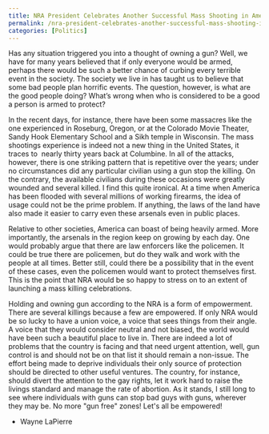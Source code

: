 ```yaml
---
title: NRA President Celebrates Another Successful Mass Shooting in America
permalink: /nra-president-celebrates-another-successful-mass-shooting-in-america/
categories: [Politics]
---
```

Has any situation triggered you into a thought of owning a gun? Well, we have for many years believed that if only everyone would be armed, perhaps there would be such a better chance of curbing every terrible event in the society. The society we live in has taught us to believe that some bad people plan horrific events. The question, however, is what are the good people doing? What’s wrong when who is considered to be a good a person is armed to protect?

In the recent days, for instance, there have been some massacres like the one experienced in Roseburg, Oregon, or at the Colorado Movie Theater, Sandy Hook Elementary School and a Sikh temple in Wisconsin. The mass shootings experience is indeed not a new thing in the United States, it traces to  nearly thirty years back at Columbine. In all of the attacks, however, there is one striking pattern that is repetitive over the years; under no circumstances did any particular civilian using a gun stop the killing. On the contrary, the available civilians during these occasions were greatly wounded and several killed. I find this quite ironical. At a time when America has been flooded with several millions of working firearms, the idea of usage could not be the prime problem. If anything, the laws of the land have also made it easier to carry even these arsenals even in public places.

Relative to other societies, America can boast of being heavily armed. More importantly, the arsenals in the region keep on growing by each day. One would probably argue that there are law enforcers like the policemen. It could be true there are policemen, but do they walk and work with the people at all times. Better still, could there be a possibility that in the event of these cases, even the policemen would want to protect themselves first. This is the point that NRA would be so happy to stress on to an extent of launching a mass killing celebrations.

Holding and owning gun according to the NRA is a form of empowerment. There are several killings because a few are empowered. If only NRA would be so lucky to have a union voice, a voice that sees things from their angle. A voice that they would consider neutral and not biased, the world would have been such a beautiful place to live in. There are indeed a lot of problems that the country is facing and that need urgent attention, well, gun control is and should not be on that list it should remain a non-issue. The effort being made to deprive individuals their only source of protection should be directed to other useful ventures. The country, for instance, should divert the attention to the gay rights, let it work hard to raise the livings standard and manage the rate of abortion. As it stands, I still long to see where individuals with guns can stop bad guys with guns, wherever they may be. No more "gun free" zones!
Let's all be empowered!
- Wayne LaPierre
